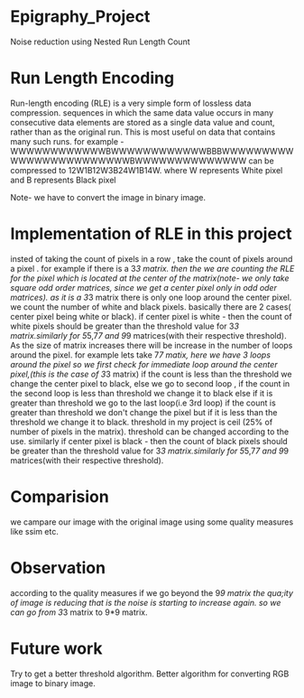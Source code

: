 # Epigraphy_Project
Noise reduction using Nested Run Length Count

# Run Length Encoding
Run-length encoding (RLE) is a very simple form of lossless data compression.
sequences in which the same data value occurs in many consecutive data elements are stored as a single data value and count, rather than as the original run. This is most useful on data that contains many such runs.
for example -   WWWWWWWWWWWWBWWWWWWWWWWWWBBBWWWWWWWWWWWWWWWWWWWWWWWWBWWWWWWWWWWWWWW
can be compressed to 12W1B12W3B24W1B14W.
where W represents White pixel and B represents Black pixel

Note- we have to convert the image in binary image. 

# Implementation of RLE in this project 
insted of taking the count of pixels in a row , take the count of pixels around a pixel .
for example if there is a 3*3 matrix. then the we are counting the RLE for the pixel which is located at the center of the matrix(note- we only take square odd order matrices, since we get a center pixel only in odd oder matrices). as it is a 3*3 matrix there is only one loop around the center pixel.
we count the number of white and black pixels.
basically there are 2 cases( center pixel being white or black).
if center pixel is white - then the count of white pixels should be greater than the threshold value for 3*3 matrix.similarly for 5*5,7*7 and 9*9 matrices(with their respective threshold).
As the size of matrix increases there will be increase in the number of loops around the pixel.
for example lets take 7*7 matix, here we have 3 loops around the pixel so we first check for immediate loop around the center pixel,(this is the case of 3*3 matrix) if the count is less than the threshold we change the center pixel to black, else we go to second loop , if the count in the second loop is less than threshold we change it to black else if  it is greater than threshold we go to the last loop(i.e 3rd loop) if the count is greater than threshold we don't change the pixel but if it is less than the threshold we change it to black.
threshold in my project is ceil (25% of number of pixels in the matrix).
threshold can be changed according to the use.
similarly if center pixel is black - then the count of black pixels should be greater than the threshold value for 3*3 matrix.similarly for 5*5,7*7 and 9*9 matrices(with their respective threshold).

# Comparision
we campare our image with the original image using some quality measures like ssim etc.

# Observation
according to the quality measures if we go beyond the 9*9 matrix the qua;ity of image is reducing that is the noise is starting to increase again. so we can go from 3*3 matrix to 9*9 matrix.

# Future work
Try to get a better threshold algorithm.
Better algorithm for converting RGB image to binary image.
